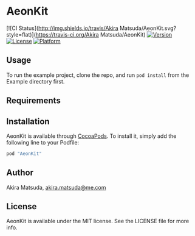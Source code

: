 # AeonKit

[![CI Status](http://img.shields.io/travis/Akira Matsuda/AeonKit.svg?style=flat)](https://travis-ci.org/Akira Matsuda/AeonKit)
[![Version](https://img.shields.io/cocoapods/v/AeonKit.svg?style=flat)](http://cocoapods.org/pods/AeonKit)
[![License](https://img.shields.io/cocoapods/l/AeonKit.svg?style=flat)](http://cocoapods.org/pods/AeonKit)
[![Platform](https://img.shields.io/cocoapods/p/AeonKit.svg?style=flat)](http://cocoapods.org/pods/AeonKit)

## Usage

To run the example project, clone the repo, and run `pod install` from the Example directory first.

## Requirements

## Installation

AeonKit is available through [CocoaPods](http://cocoapods.org). To install
it, simply add the following line to your Podfile:

```ruby
pod "AeonKit"
```

## Author

Akira Matsuda, akira.matsuda@me.com

## License

AeonKit is available under the MIT license. See the LICENSE file for more info.
